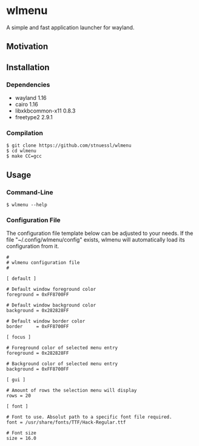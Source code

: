 # wlmenu

A simple and fast application launcher for wayland.

## Motivation

## Installation

### Dependencies

* wayland 1.16
* cairo 1.16
* libxkbcommon-x11 0.8.3
* freetype2 2.9.1

### Compilation

    $ git clone https://github.com/stnuessl/wlmenu
    $ cd wlmenu
    $ make CC=gcc

## Usage

### Command-Line
    $ wlmenu --help

### Configuration File

The configuration file template below can be adjusted to your needs.
If the file "~/.config/wlmenu/config" exists, wlmenu will automatically
load its configuration from it.

```
#
# wlmenu configuration file
#

[ default ]

# Default window foreground color
foreground = 0xFF8700FF

# Default window background color
background = 0x282828FF

# Default window border color
border     = 0xFF8700FF

[ focus ]

# Foreground color of selected menu entry
foreground = 0x282828FF

# Background color of selected menu entry
background = 0xFF8700FF

[ gui ]

# Amount of rows the selection menu will display
rows = 20

[ font ]

# Font to use. Absolut path to a specific font file required.
font = /usr/share/fonts/TTF/Hack-Regular.ttf

# Font size
size = 16.0
```

